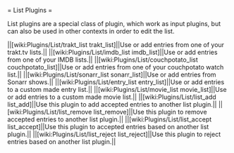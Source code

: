 = List Plugins =

List plugins are a special class of plugin, which work as input plugins, but can also be used in other contexts in order to edit the list.

||[wiki:Plugins/List/trakt_list trakt_list]||Use or add entries from one of your trakt.tv lists.||
||[wiki:Plugins/List/imdb_list imdb_list]||Use or add entries from one of your IMDB lists.||
||[wiki:Plugins/List/couchpotato_list couchpotato_list]||Use or add entries from one of your couchpotato watch list.||
||[wiki:Plugins/List/sonarr_list sonarr_list]||Use or add entries from Sonarr shows.||
||[wiki:Plugins/List/entry_list entry_list]||Use or add entries to a custom made entry list.||
||[wiki:Plugins/List/movie_list movie_list]||Use or add entries to a custom made movie list.||
||[wiki:Plugins/List/list_add list_add]||Use this plugin to add accepted entries to another list plugin.||
||[wiki:Plugins/List/list_remove list_remove]||Use this plugin to remove accepted entries to another list plugin.||
||[wiki:Plugins/List/list_accept list_accept]||Use this plugin to accepted entries based on another list plugin.||
||[wiki:Plugins/List/list_reject list_reject]||Use this plugin to reject entries based on another list plugin.||